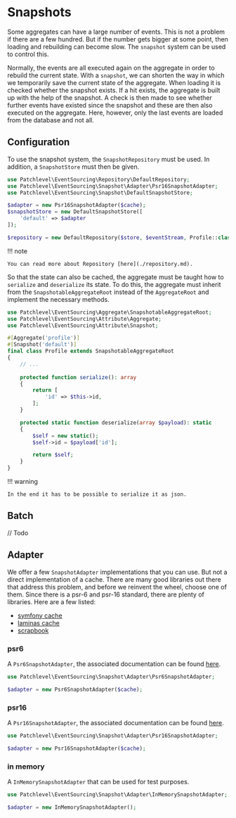 # Snapshots

Some aggregates can have a large number of events. 
This is not a problem if there are a few hundred. 
But if the number gets bigger at some point, then loading and rebuilding can become slow. 
The `snapshot` system can be used to control this.

Normally, the events are all executed again on the aggregate in order to rebuild the current state. 
With a `snapshot`, we can shorten the way in which we temporarily save the current state of the aggregate.
When loading it is checked whether the snapshot exists. 
If a hit exists, the aggregate is built up with the help of the snapshot. 
A check is then made to see whether further events have existed since the snapshot 
and these are then also executed on the aggregate. 
Here, however, only the last events are loaded from the database and not all.

## Configuration

To use the snapshot system, the `SnapshotRepository` must be used. 
In addition, a `SnapshotStore` must then be given.

```php
use Patchlevel\EventSourcing\Repository\DefaultRepository;
use Patchlevel\EventSourcing\Snapshot\Adapter\Psr16SnapshotAdapter;
use Patchlevel\EventSourcing\Snapshot\DefaultSnapshotStore;

$adapter = new Psr16SnapshotAdapter($cache);
$snapshotStore = new DefaultSnapshotStore([
    'default' => $adapter
]);

$repository = new DefaultRepository($store, $eventStream, Profile::class, $snapshotStore);
```

!!! note

    You can read more about Repository [here](./repository.md).

So that the state can also be cached, the aggregate must be taught how to `serialize` and `deserialize` its state.
To do this, the aggregate must inherit from the `SnapshotableAggregateRoot`
instead of the `AggregateRoot` and implement the necessary methods.

```php
use Patchlevel\EventSourcing\Aggregate\SnapshotableAggregateRoot;
use Patchlevel\EventSourcing\Attribute\Aggregate;
use Patchlevel\EventSourcing\Attribute\Snapshot;

#[Aggregate('profile')]
#[Snapshot('default')]
final class Profile extends SnapshotableAggregateRoot
{
    // ...
    
    protected function serialize(): array
    {
        return [
            'id' => $this->id,
        ];
    }

    protected static function deserialize(array $payload): static
    {
        $self = new static();
        $self->id = $payload['id'];

        return $self;
    }
}
```

!!! warning

    In the end it has to be possible to serialize it as json.

## Batch

// Todo

## Adapter

We offer a few `SnapshotAdapter` implementations that you can use.
But not a direct implementation of a cache. 
There are many good libraries out there that address this problem, 
and before we reinvent the wheel, choose one of them. 
Since there is a psr-6 and psr-16 standard, there are plenty of libraries. 
Here are a few listed:

* [symfony cache](https://symfony.com/doc/current/components/cache.html)
* [laminas cache](https://docs.laminas.dev/laminas-cache/)
* [scrapbook](https://www.scrapbook.cash/)

### psr6

A `Psr6SnapshotAdapter`, the associated documentation can be found [here](https://www.php-fig.org/psr/psr-6/).

```php
use Patchlevel\EventSourcing\Snapshot\Adapter\Psr6SnapshotAdapter;

$adapter = new Psr6SnapshotAdapter($cache);
```

### psr16

A `Psr16SnapshotAdapter`, the associated documentation can be found [here](https://www.php-fig.org/psr/psr-16/).

```php
use Patchlevel\EventSourcing\Snapshot\Adapter\Psr16SnapshotAdapter;

$adapter = new Psr16SnapshotAdapter($cache);
```

### in memory

A `InMemorySnapshotAdapter` that can be used for test purposes.

```php
use Patchlevel\EventSourcing\Snapshot\Adapter\InMemorySnapshotAdapter;

$adapter = new InMemorySnapshotAdapter();
```
